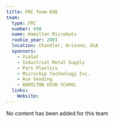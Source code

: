 ```yaml
---
title: FRC Team 698
team:
  type: FRC
  number: 698
  name: Hamilton Microbots
  rookie_year: 2001
  location: Chandler, Arizona, USA
  sponsors:
    - ViaSat
    - Industrial Metal Supply
    - Port Plastics
    - Microchip Technology Inc.
    - Ace Vending
    - HAMILTON HIGH SCHOOL
  links:
    Website: 
---
```

No content has been added for this team